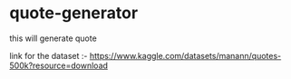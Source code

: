# quote-generator
this will generate quote


link for the dataset :- https://www.kaggle.com/datasets/manann/quotes-500k?resource=download
